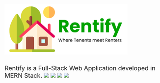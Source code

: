 <img src="./client/src/assets/logofull.png" style="margin-bottom:30px; width:400px"/>

<div style="font-size:20px">
Rentify is a Full-Stack Web Application developed in MERN Stack.
<img height="28" src="https://cdn.simpleicons.org/mongodb/#47A248"/>
<img height="28" src="https://cdn.simpleicons.org/express/white"/>
<img height="28" src="https://cdn.simpleicons.org/react/#61DAFB"/>
<img height="28" src="https://cdn.simpleicons.org/nodedotjs/#5FA04E"/>
</div>